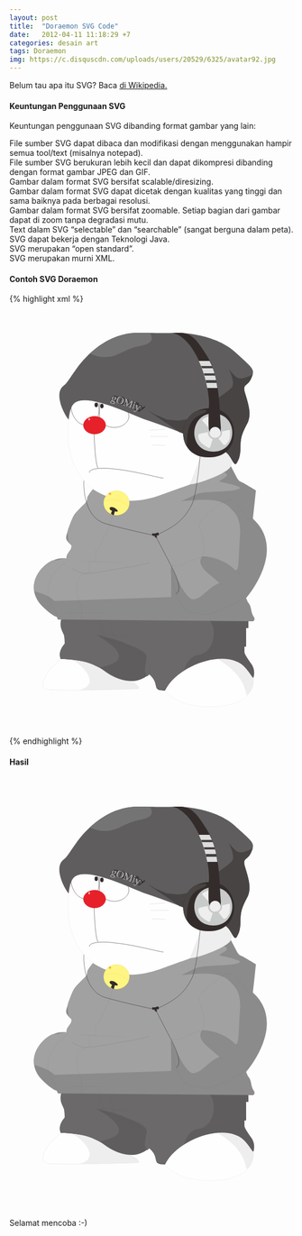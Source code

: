 ```yaml
---
layout: post
title:  "Doraemon SVG Code"
date:   2012-04-11 11:18:29 +7
categories: desain art
tags: Doraemon
img: https://c.disquscdn.com/uploads/users/20529/6325/avatar92.jpg
---
```

<p>
Belum tau apa itu SVG? Baca <a href="https://id.wikipedia.org/wiki/Scalable_Vector_Graphics">di Wikipedia.</a><br />
<h4>Keuntungan Penggunaan SVG</h4>
Keuntungan penggunaan SVG dibanding format gambar yang lain:
<p>
<i class="fa fa-hand-o-right"></i> File sumber SVG dapat dibaca dan modifikasi dengan menggunakan hampir semua tool/text (misalnya notepad).<br />
<i class="fa fa-hand-o-right"></i> File sumber SVG berukuran lebih kecil dan dapat dikompresi dibanding dengan format gambar JPEG dan GIF.<br />
<i class="fa fa-hand-o-right"></i> Gambar dalam format SVG bersifat scalable/diresizing.<br />
<i class="fa fa-hand-o-right"></i> Gambar dalam format SVG dapat dicetak dengan kualitas yang tinggi dan sama baiknya pada berbagai resolusi.<br />
<i class="fa fa-hand-o-right"></i> Gambar dalam format SVG bersifat zoomable. Setiap bagian dari gambar dapat di zoom tanpa degradasi mutu.<br />
<i class="fa fa-hand-o-right"></i> Text dalam SVG “selectable” dan “searchable” (sangat berguna dalam peta).<br />
<i class="fa fa-hand-o-right"></i> SVG dapat bekerja dengan Teknologi Java.<br />
<i class="fa fa-hand-o-right"></i> SVG merupakan “open standard”.<br />
<i class="fa fa-hand-o-right"></i> SVG merupakan murni XML.<br />
</p>
<h4>Contoh SVG Doraemon</h4>
{% highlight xml %}
<?xml version="1.0" encoding="UTF-8"?>
<!DOCTYPE svg PUBLIC "-//W3C//DTD SVG 1.0//EN" "http://www.w3.org/TR/2001/REC-SVG-20010904/DTD/svg10.dtd">
<!-- Creator: Bagus18 (bagus18.github.io -->
<svg xmlns="http://www.w3.org/2000/svg" xml:space="preserve" width="500px" height="768px" version="1.0" style="shape-rendering:geometricPrecision; text-rendering:geometricPrecision; image-rendering:optimizeQuality; fill-rule:evenodd; clip-rule:evenodd"
viewBox="0 0 500 768"
 xmlns:xlink="http://www.w3.org/1999/xlink">
 <defs>
  <font id="FontID0" horiz-adv-x="780" font-variant="normal" style="fill-rule:nonzero" font-style="normal" font-weight="400">
	<font-face 
		font-family="Broadway">
	</font-face>
   <missing-glyph><path d="M0 0z"/></missing-glyph>
   <glyph unicode="O" horiz-adv-x="758"><path d="M380.841 687.005c51.332,0 100.997,-10.8289 148.652,-32.6677 70.3379,-32.3462 124,-82.0107 161.168,-149.174 29.5134,-53.6626 44.3404,-112.167 44.3404,-175.333 0,-50.8298 -11.1705,-99.992 -33.6722,-147.507 -33.4914,-70.9808 -85.6672,-124.985 -156.668,-161.831 -51.995,-27.002 -106.662,-40.483 -163.82,-40.483 -60.5135,0 -117.833,15.3293 -171.837,45.9879 -71.8447,40.3423 -123.177,96.9984 -153.675,170.008 -18.8251,44.5011 -28.328,90.6698 -28.328,138.165 0,59.6697 14.827,116.487 44.3404,170.671 36.4849,66.3198 89.6653,115.984 159.662,148.993 46.4901,21.8387 96.3354,32.8284 149.837,33.1699zm-37.8511 -33.0092l-2.99353 -317.997 2.51135 -264.496 0.482179 -59.509c11.0098,-1.98899 21.5173,-2.99353 31.6832,-2.99353 71.6639,0 135.653,19.8296 192.169,59.6697 51.4927,36.505 88.8215,83.3367 111.825,140.656 16.1731,40.1816 24.33,81.6691 24.33,124.684 0,56.6561 -13.6618,109.495 -40.8245,158.316 -33.5115,60.0113 -80.5039,104.01 -141.178,132.499 -45.3249,21.5173 -93.1611,32.1855 -143.489,32.1855 -11.6728,0 -23.1647,-1.00454 -34.516,-3.01362z"/></glyph>
   <glyph unicode="y" horiz-adv-x="603"><path d="M427.995 289.991c63.6678,97.34 110.339,171.174 140.013,221.34 10.3267,17.1776 16.816,27.3436 19.4881,30.3371 2.51135,2.8328 6.32861,4.33962 11.1705,4.33962 6.50942,0 12.3358,-2.51135 17.4991,-7.33315 5.16334,-4.84189 7.83542,-10.3468 7.83542,-16.6754 0,-4.84189 -2.8328,-10.6682 -8.33769,-17.4991 -46.8317,-63.8285 -105.999,-150.5 -177.824,-259.834l-85.848 -131.494c-29.654,-44.8427 -54.1648,-77.3295 -73.4922,-96.9984 -14.3247,-14.0033 -31.5024,-25.3345 -51.332,-34.0137 -19.8296,-8.81987 -38.8355,-13.1595 -57.1584,-13.1595 -18.0014,0 -32.8485,3.4958 -44.5011,10.5075 -11.6728,6.9916 -17.4991,15.8316 -17.4991,26.6605 0,6.83088 2.65199,12.6572 7.81533,17.4991 5.18343,4.84189 11.512,7.33315 19.0059,7.33315 5.50488,0 16.3338,-3.83734 32.3462,-11.4919 10.3267,-5.00261 19.3274,-7.51396 26.8212,-7.51396 14.6663,0 28.5089,4.50034 41.8291,13.501 13.1796,8.83996 27.5043,23.667 43.1752,44.1797l-57.6606 90.3283c-123.84,192.992 -206.674,317.334 -248.343,373.006l310.162 0c19.5082,-42.6729 42.0099,-85.185 67.5051,-127.838 25.4952,-42.6729 51.1713,-81.0061 77.3295,-115.181z"/></glyph>
   <glyph unicode="g" horiz-adv-x="560"><path d="M436.674 511.833c27.8258,-13.6618 51.1512,-31.6631 69.9964,-54.1648 24.8322,-30.3371 37.3287,-65.1746 37.3287,-104.995 0,-28.1673 -7.17242,-55.0086 -21.4972,-80.5039 -14.3448,-25.3345 -34.3352,-46.671 -60.0113,-63.8285 -47.4947,-32.1654 -104.814,-48.3385 -171.817,-48.3385 -31.0001,0 -59.509,2.8328 -85.5065,8.33769 -25.9975,5.48479 -49.6645,13.8225 -71.1617,24.8322 -15.3293,-10.3468 -23.004,-20.8342 -23.004,-31.5024 0,-12.6773 8.65914,-20.0104 25.8368,-22.341 37.4895,-4.82179 63.3262,-6.32861 77.3295,-4.33962l2.8328 0.50227 146.161 0 7.33315 0.50227c48.8408,2.8328 83.9997,-5.16334 105.497,-24.4907 16.6754,-15.3293 25.0131,-33.3307 25.0131,-53.8434 0,-17.3183 -5.84643,-32.8284 -17.4991,-46.9924 -19.5082,-23.1647 -45.8472,-34.6767 -78.9971,-34.6767 -6.16788,0 -13.8426,0.341544 -23.3455,1.00454 5.16334,7.99614 7.83542,14.3448 7.83542,19.0059 0,10.0052 -9.16141,15.0078 -27.3235,15.0078 -15.6708,0 -48.4992,-3.33507 -98.3445,-10.0052 -34.8375,-4.68116 -63.6678,-7.01169 -86.4909,-7.01169 -35.842,0 -67.0029,7.67469 -93.5026,22.8433 -15.3293,8.83996 -27.3436,20.8342 -36.1635,36.1635 -8.83996,15.1686 -13.1796,31.8238 -13.1796,49.6645 0,20.1712 5.34416,38.494 15.8316,55.3301 10.6682,16.6754 28.3481,34.3352 52.9996,52.8388 -23.1647,14.6663 -40.9853,33.6722 -53.6626,57.3392 -12.838,23.4862 -19.1666,49.1622 -19.1666,76.8273 0,65.6769 33.0092,117.993 99.0075,157.01 49.3229,29.3326 109.334,43.9989 179.994,43.9989 15.5101,0 31.8439,-0.843814 48.68,-2.51135 23.1647,-1.82826 39.82,-2.8328 50.3275,-2.8328 25.656,0 44.3203,11.3312 55.9931,33.9937 6.83088,13.501 14.164,20.352 21.9994,20.352 6.16788,0 11.512,-2.00908 16.1731,-6.00715 4.50034,-4.17889 6.83088,-9.00068 6.83088,-15.0078 0,-11.6527 -6.50942,-23.004 -19.3274,-34.1544 -12.838,-11.1705 -30.4979,-20.5127 -52.9996,-28.0066zm-192.671 -53.5018l0 -206.333c0,-24.6715 1.98899,-40.0008 5.98706,-45.8271 6.50942,-9.50295 20.1712,-14.164 41.0053,-14.164 19.1666,0 32.0047,4.50034 38.3333,13.3202 6.50942,9.00068 9.66368,26.6806 9.66368,52.9996l0 198.999c0,22.1803 -3.15426,37.0073 -9.66368,44.5011 -6.32861,7.51396 -18.9858,11.1705 -37.831,11.1705 -18.8251,0 -31.5024,-3.65653 -37.831,-11.1705 -6.50942,-7.49387 -9.66368,-21.9994 -9.66368,-43.4966z"/></glyph>
   <glyph unicode="M" horiz-adv-x="948"><path d="M732.491 688.994l106.682 -363.503 48.4992 -160.988 43.4966 -146 5.82634 -18.5036 -297.002 0 -93.9848 344.839 -200.506 -302.829 -206.493 286.816c-20.0104,-69.9964 -41.8492,-155.824 -65.5161,-257.484 -8.49841,-39.0164 -14.4855,-62.0002 -18.3228,-69.3334 -3.67662,-7.33315 -11.3312,-11.0098 -22.6624,-11.0098 -14.3448,0 -21.4972,4.84189 -21.4972,14.5056 0,2.8328 4.48025,19.1666 13.6618,49.1622l30.1563 103.99 52.6781 179.511 102.985 350.826 268.011 -385.824 253.988 385.824z"/></glyph>
   <glyph unicode="i" horiz-adv-x="367"><path d="M180.496 705.007c86.3302,0 129.505,-22.5017 129.505,-67.5051 0,-21.8387 -11.3312,-38.8355 -33.9937,-51.1713 -22.8433,-12.1549 -54.6671,-18.3228 -96.014,-18.3228 -81.9906,0 -122.996,23.1647 -122.996,69.4941 0,44.3404 41.1661,66.822 123.498,67.5051zm128.501 -171.997l0 -14.1841 -1.48672 -76.1643 -1.50681 -118.154 -1.50681 -179.511 1.82826 -100.997 0.683088 -43.9989 -250.01 0 1.82826 179.672 1.16527 158.657 -1.48672 83.3367 -2.00908 92.8396 0.50227 18.5036 251.999 0z"/></glyph>
  </font>
  <style type="text/css">
   <![CDATA[
    @font-face { font-family:"Broadway";src:url("#FontID0") format(svg)}
    .str2 {stroke:#332C2B;stroke-width:0.118677}
    .str0 {stroke:#332C2B;stroke-width:0.0514016}
    .str3 {stroke:#332C2B;stroke-width:1.07112;stroke-linecap:round;stroke-linejoin:round}
    .str1 {stroke:#332C2B;stroke-width:0.535937;stroke-linecap:round;stroke-linejoin:round}
    .fil2 {fill:none}
    .fil10 {fill:#332C2B}
    .fil7 {fill:#474443}
    .fil3 {fill:#5F5D5D}
    .fil4 {fill:#6B696A}
    .fil8 {fill:#757475}
    .fil5 {fill:#8B8B8C}
    .fil6 {fill:#A1A1A1}
    .fil14 {fill:#B6B6B7}
    .fil11 {fill:#C9CACA}
    .fil12 {fill:#DCDDDD}
    .fil1 {fill:#EEEEEF}
    .fil0 {fill:#FEFEFE}
    .fil13 {fill:url(#id0)}
    .fil9 {fill:url(#id1)}
    .fnt0 {font-weight:normal;font-size:18.8122px;font-family:'Broadway'}
   ]]>
  </style>
  <radialGradient id="id0" gradientUnits="userSpaceOnUse" gradientTransform="matrix(1.42926 -0 -0 1.42927 -76 -145)" cx="177.984" cy="337.757" r="1.98463" fx="177.984" fy="337.757">
   <stop offset="0" style="stop-opacity:1; stop-color:#F08519"/>
   <stop offset="1" style="stop-opacity:1; stop-color:#FFF582"/>
  </radialGradient>
  <radialGradient id="id1" gradientUnits="userSpaceOnUse" gradientTransform="matrix(0.95267 -0 -0 1.17267 7 -35)" cx="141.192" cy="205.149" r="2.28132" fx="141.192" fy="205.149">
   <stop offset="0" style="stop-opacity:1; stop-color:#FEFEFE"/>
   <stop offset="1" style="stop-opacity:1; stop-color:#E62129"/>
  </radialGradient>
 </defs>
 <g id="Layer_x0020_1">
  <metadata id="CorelCorpID_0Corel-Layer"/>
  <g id="_309329968">
   <path class="fil0" d="M273 684c8,-9 26,-35 62,-50 38,-16 93,0 97,30 0,0 1,0 1,0 0,2 0,3 0,4 0,44 -59,52 -102,46 -41,-5 -58,-30 -58,-30l0 0z"/>
   <g id="_304888128">
    <path id="_1" class="fil1" d="M365 628c35,22 50,38 56,68 8,-7 12,-16 12,-28 0,-1 0,-2 0,-4 0,0 -1,0 -1,0 -3,-22 -35,-37 -67,-36z"/>
   </g>
   <path class="fil2 str0" d="M273 684c8,-9 26,-35 62,-50 38,-16 93,0 97,30 0,0 1,0 1,0 0,2 0,3 0,4 0,44 -59,52 -102,46 -41,-5 -58,-30 -58,-30l0 0z"/>
   <path class="fil1" d="M98 625c0,0 -15,13 -24,22 -8,9 -24,34 -7,38 16,3 135,0 159,-1 9,0 0,-8 -5,-10 -5,-3 -11,-6 -16,-9 0,0 -13,-15 -26,-20 -13,-6 -81,-20 -81,-20l0 0z"/>
   <g id="_304872768">
    <path id="_1_0" class="fil0" d="M98 626c31,11 67,50 26,60l-1 0c-23,0 -43,0 -52,-1 -1,0 -2,0 -3,0 0,0 0,0 -1,0 -17,-4 -1,-29 7,-38 8,-8 21,-19 24,-21z"/>
   </g>
   <path class="fil2 str0" d="M98 625c0,0 -15,13 -24,22 -8,9 -24,34 -7,38 16,3 135,0 159,-1 9,0 0,-8 -5,-10 -5,-3 -11,-6 -16,-9 0,0 -13,-15 -26,-20 -13,-6 -81,-20 -81,-20l0 0z"/>
   <path class="fil3" d="M92 561l-3 -11 335 9 0 17 -4 0 0 33 -3 0 0 9c0,3 2,7 11,20 9,11 6,23 5,26 0,0 0,0 -1,0 -1,-1 -4,-6 -12,-16 -31,-39 -122,-7 -144,39 -26,0 -7,-11 -28,-29 0,0 -12,11 -28,12 -15,1 -35,-5 -53,-19 -8,-6 -22,-13 -37,-16 -19,-4 -39,-4 -39,-4 0,0 -6,-12 7,-27 0,-5 0,-11 -1,-15 -2,-7 -9,-14 -5,-28l0 0z"/>
   <g id="_304794016">
    <path id="_1_1" class="fil4" d="M159 646c76,-13 8,-50 -5,-58 0,0 28,6 44,12 16,7 32,12 40,19 8,7 5,11 5,11l-3 22c0,0 2,4 4,10 3,-2 4,-4 4,-4 14,12 10,20 14,25 4,1 9,2 15,2 6,-13 18,-24 33,-34 4,-13 11,-25 25,-27 37,-5 36,-75 3,-64 -8,2 -19,-1 -31,-4l-218 -6 3 11 0 0c-4,14 3,21 5,28 1,4 1,10 1,15 -10,11 -9,20 -8,24 2,1 3,2 4,3 7,0 21,1 36,4 11,2 21,7 29,11z"/>
   </g>
   <path class="fil2 str0" d="M92 561l-3 -11 335 9 0 17 -4 0 0 33 -3 0 0 9c0,3 2,7 11,20 9,11 6,23 5,26 0,0 0,0 -1,0 -1,-1 -4,-6 -12,-16 -31,-39 -122,-7 -144,39 -26,0 -7,-11 -28,-29 0,0 -12,11 -28,12 -15,1 -35,-5 -53,-19 -8,-6 -22,-13 -37,-16 -19,-4 -39,-4 -39,-4 0,0 -6,-12 7,-27 0,-5 0,-11 -1,-15 -2,-7 -9,-14 -5,-28l0 0z"/>
   <path class="fil5" d="M149 329c0,0 -11,12 -11,18 -1,6 -4,8 -4,8 0,0 -16,15 -20,22 -4,7 -10,25 -10,25 -3,12 -8,15 6,27 0,0 1,6 -3,10 -3,4 -5,8 -5,8l-1 6c-34,-8 -85,46 -40,87 17,16 23,16 23,16l2 5 345 3c5,0 4,-6 3,-7 -7,-10 -3,-18 -11,-27l-3 -7c0,0 74,-85 12,-141 0,0 4,-36 5,-48 1,-3 0,-2 -1,-3 -5,-3 -15,-9 -22,-13 -5,-2 -7,-3 -10,-8l-11 -21c-54,28 -138,47 -172,54 0,0 -33,3 -49,-3 -16,-6 -23,-11 -23,-11l0 0z"/>
   <g id="_304793344">
    <path id="_1_2" class="fil6" d="M379 299c17,6 -1,11 -7,17 0,0 41,8 37,12 -11,8 -60,4 -76,10 -3,1 -28,13 -28,13 26,-2 68,-9 87,12 8,9 20,17 17,52 -3,42 -1,65 -10,57 -21,-21 -57,-25 -58,-22 -2,5 -3,9 -1,13 4,10 10,13 33,33 -22,9 -30,27 -46,29 -16,1 -37,-55 -40,-58 0,1 -1,7 0,13l0 41 -207 7c0,0 -7,-7 -17,-11 -10,-4 -15,-5 -19,-7 -3,-23 13,-45 32,-54 9,0 15,-1 20,-4 2,0 3,0 5,1l1 -6c0,0 2,-4 5,-8 4,-4 3,-10 3,-10 -2,-2 -4,-4 -5,-5 -1,-5 -1,-11 -2,-17 0,-1 1,-3 1,-5 0,0 6,-18 10,-25 4,-7 20,-22 20,-22 0,0 3,-2 4,-8 0,-6 11,-18 11,-18l0 0c0,0 7,5 23,11 16,6 49,3 49,3 30,-6 98,-22 151,-44l7 0 0 0z"/>
   </g>
   <path class="fil2 str0" d="M149 329c0,0 -11,12 -11,18 -1,6 -4,8 -4,8 0,0 -16,15 -20,22 -4,7 -10,25 -10,25 -3,12 -8,15 6,27 0,0 1,6 -3,10 -3,4 -5,8 -5,8l-1 6c-34,-8 -85,46 -40,87 17,16 23,16 23,16l2 5 345 3c5,0 4,-6 3,-7 -7,-10 -3,-18 -11,-27l-3 -7c0,0 74,-85 12,-141 0,0 4,-36 5,-48 1,-3 0,-2 -1,-3 -5,-3 -15,-9 -22,-13 -5,-2 -7,-3 -10,-8l-11 -21c-54,28 -138,47 -172,54 0,0 -33,3 -49,-3 -16,-6 -23,-11 -23,-11l0 0z"/>
   <path class="fil0 str0" d="M112 177c-19,55 -7,136 53,162 25,11 57,19 109,-1 53,-20 63,-18 69,-38 6,-21 14,-55 14,-55l-28 -24 -53 -24 -78 -25 -53 -7 -33 12 0 0z"/>
   <path class="fil1 str0" d="M393 289c-5,12 -58,32 -72,32 -1,0 31,-74 26,-89 15,33 59,20 46,57z"/>
   <g>
    <path class="fil2 str1" d="M136 161c16,0 22,9 23,25 1,16 -7,30 -23,30 -16,0 -27,-19 -27,-35 0,-15 11,-20 27,-20z"/>
   </g>
   <g>
    <path class="fil2 str1" d="M186 181c14,0 26,9 26,19 0,11 -12,20 -26,20 -14,0 -26,-9 -26,-20 0,-5 -2,-25 3,-28 5,-3 16,9 23,9z"/>
   </g>
   <path class="fil3" d="M105 206c-10,-12 -26,-47 -9,-60 7,-5 11,-14 25,-33 15,-20 53,-62 109,-61 56,1 70,0 70,0 0,0 63,1 99,33 35,32 37,31 30,48 -7,16 -17,8 -10,29 6,20 10,34 4,49 -7,14 -13,23 -13,42 0,14 -2,22 -5,27 -1,2 -2,5 -4,5 -5,-1 -9,-18 -20,-23 0,0 -53,-23 -77,-33 -24,-10 -46,-17 -66,-24 -24,-9 -91,-42 -118,-31 -10,4 -13,15 -15,32z"/>
   <g>
    <path id="_1_3" class="fil7" d="M432 126c-10,5 -22,10 -29,5 -11,-10 -14,-15 -14,-15 0,0 11,21 7,31 -4,7 -23,18 -30,25l-22 23 -20 9 -24 4 -21 -2c0,0 -15,-7 -19,-8 -3,-2 -16,-9 -16,-9l56 38c1,1 2,2 4,2 24,10 77,33 77,33 11,5 15,22 20,23 2,0 3,-3 4,-5 3,-5 5,-13 5,-27 0,-19 6,-28 13,-42 6,-15 2,-29 -4,-49 -7,-21 3,-13 10,-29 1,-3 2,-5 3,-7z"/>
    <path class="fil8" d="M249 52c4,6 10,18 -15,23 -33,6 -40,20 -63,20 -11,1 -21,-3 -28,-6 20,-18 49,-37 87,-37 7,0 13,0 19,0z"/>
   </g>
   <path class="fil2 str0" d="M105 206c-10,-12 -26,-47 -9,-60 7,-5 11,-14 25,-33 15,-20 53,-62 109,-61 56,1 70,0 70,0 0,0 63,1 99,33 35,32 37,31 30,48 -7,16 -17,8 -10,29 6,20 10,34 4,49 -7,14 -13,23 -13,42 0,14 -2,22 -5,27 -1,2 -2,5 -4,5 -5,-1 -9,-18 -20,-23 0,0 -53,-23 -77,-33 -24,-10 -46,-17 -66,-24 -24,-9 -91,-42 -118,-31 -10,4 -13,15 -15,32z"/>
   <g>
    <path class="fil2 str1" d="M150 223c0,0 1,59 7,69"/>
   </g>
   <g>
    <path class="fil2 str1" d="M142 300c-2,-6 18,-10 46,-6 33,3 79,16 85,16"/>
   </g>
   <ellipse class="fil9 str0" cx="151" cy="216" rx="20" ry="16"/>
   <ellipse class="fil10" cx="154" cy="180" rx="3" ry="4"/>
   <ellipse class="fil10" cx="164" cy="182" rx="3" ry="4"/>
   <path class="fil10" d="M355 186c57,-1 60,88 0,87 -62,3 -62,-87 0,-87z"/>
   <g>
    <path id="_1_4" class="fil7" d="M349 192c-3,4 -15,5 -24,16 -10,12 -10,35 -10,44 0,1 0,1 -1,1 -11,-20 -6,-48 15,-61 3,-1 25,-6 20,0l0 0z"/>
   </g>
   <path class="fil2 str0" d="M355 186c57,-1 60,88 0,87 -62,3 -62,-87 0,-87z"/>
   <path class="fil11 str0" d="M360 195c47,-1 47,68 2,68 -46,0 -44,-66 -2,-68z"/>
   <path class="fil1 str0" d="M369 219c-6,-1 -9,-4 -16,1l-11 -12c-2,-3 12,-8 15,-9 5,-1 18,-1 16,6l-4 14 0 0z"/>
   <path class="fil10" d="M290 52c44,12 67,97 64,132 -1,22 -1,33 0,40 6,23 23,17 21,-6 -3,-41 -2,-90 -25,-126 -16,-25 -26,-40 -47,-40l-13 0 0 0z"/>
   <g>
    <path class="fil12" d="M351 150l18 0c-2,-17 -6,-33 -14,-48l-19 0c7,15 12,32 15,48z"/>
    <path class="fil7" d="M349 141l19 0c0,-2 -1,-3 -1,-5l-19 0c1,2 1,3 1,5z"/>
    <path class="fil7" d="M346 128l19 0c0,-1 -1,-3 -1,-4l-19 0c0,1 1,3 1,4z"/>
    <path class="fil7" d="M342 115l19 0c0,-1 -1,-3 -2,-4l-19 0c1,1 1,3 2,4z"/>
   </g>
   <path class="fil2" d="M290 52c44,12 67,97 64,132 -1,22 -1,33 0,40 6,23 23,17 21,-6 -3,-41 -2,-90 -25,-126 -16,-25 -26,-40 -47,-40l-13 0 0 0z"/>
   <circle class="fil1 str0" cx="365" cy="229" r="10"/>
   <path class="fil1 str0" d="M352 228c1,5 1,9 9,13l-5 15c-1,3 -13,-6 -15,-8 -4,-4 -10,-15 -3,-17l14 -3 0 0z"/>
   <path class="fil1 str0" d="M371 240c3,-4 7,-5 6,-13l13 -3c3,0 1,14 1,16 -2,5 -8,15 -12,10l-8 -10z"/>
   <g>
    <line class="fil2 str2" x1="248" y1="225" x2="276" y2= "223" />
    <line class="fil2 str2" x1="250" y1="236" x2="282" y2= "236" />
    <line class="fil2 str2" x1="276" y1="252" x2="253" y2= "251" />
   </g>
   <ellipse class="fil13 str0" cx="190" cy="354" rx="23" ry="22"/>
   <path class="fil2 str0" d="M168 352c20,-8 28,-4 44,9"/>
   <path class="fil10" d="M180 373l2 -5c-6,-2 -6,-9 3,-6 6,3 12,9 2,7l-2 7 -5 -3 0 0z"/>
   <path class="fil2 str0" d="M182 374c5,3 -21,56 -25,64 0,1 -6,-1 -5,2 3,9 1,18 1,18l-11 0 0 19 -8 3c-29,9 -7,55 -6,60l0 21"/>
   <path class="fil2 str0" d="M454 415c0,0 -42,-48 -54,-63 -14,-18 -65,35 -64,41 5,18 13,35 7,54 -1,4 -9,14 3,25 11,11 33,29 33,29"/>
   <path class="fil2 str2" d="M110 470c0,0 11,6 20,9 8,3 65,-9 81,-11 15,-2 37,-8 37,-8"/>
   <line class="fil2 str0" x1="124" y1="457" x2="201" y2= "460" />
   <path class="fil2 str0" d="M101 453c0,0 7,2 -6,10 -14,8 -34,37 -24,63 3,8 11,20 11,20l2 10"/>
   <path class="fil10" d="M259 408c4,-1 5,-3 6,1 1,3 -1,2 -4,3 1,2 1,4 0,4 -1,0 -3,-1 -4,-4 -3,1 -3,0 -4,-2 -1,-3 4,-1 6,-2l0 0z"/>
   <g>
    <g>
     <path class="fil2 str1" d="M132 315c0,0 -4,64 39,76 43,12 88,21 88,21l25 48c3,6 27,47 12,55"/>
    </g>
    <g>
     <path class="fil2 str1" d="M339 264c0,0 -6,73 -15,92 -14,29 -33,41 -61,54"/>
    </g>
   </g>
   <path class="fil2 str0" d="M409 481c0,0 -36,-41 -75,-29 -33,9 -20,14 -45,14m0 0c-2,-1 2,-3 2,-2 -13,0 7,81 30,84 23,2 25,7 38,2 29,-11 52,-19 70,-43"/>
   <line class="fil2 str0" x1="100" y1="549" x2="167" y2= "549" />
   <line class="fil2 str0" x1="177" y1="564" x2="188" y2= "599" />
   <line class="fil2 str0" x1="158" y1="560" x2="167" y2= "590" />
   <path class="fil2 str0" d="M213 592c0,0 -58,-7 -51,-2 14,11 101,28 86,68"/>
   <g>
    <path class="fil2 str3" d="M190 166c1,1 1,1 1,2 0,0 0,1 0,2 0,0 0,1 -1,1 0,0 -1,1 -1,1 -1,0 -3,0 -4,-1 0,0 -1,0 -1,0 -1,0 -1,-1 -1,-1 -1,0 -1,0 -1,0 0,1 0,1 0,1 1,0 1,0 2,0l0 0 2 1 1 0c0,1 1,1 1,2 0,0 0,0 0,1 0,0 0,0 0,0 -1,1 -1,1 -2,1 0,-1 0,-1 0,-1 0,0 0,0 0,0 0,0 0,0 0,0 -1,0 -1,-1 -2,-1 -1,0 -1,0 -2,0 -1,0 -1,-1 -1,-1 -1,-1 -1,-1 -1,-1 0,0 0,-1 0,-1 0,0 1,-1 1,-1 0,0 1,0 1,-1 0,0 0,0 0,-1 -1,-1 0,-1 0,-1 0,-1 1,-2 3,-2 1,-1 2,-1 3,0 0,0 1,0 1,0 0,0 1,1 1,1 0,0 1,0 1,-1 0,0 0,0 1,0 0,0 0,0 0,0 0,0 0,1 0,1 0,0 0,0 -1,0 0,0 0,0 -1,0l0 0zm-4 0l-1 4c0,0 0,0 0,0 0,1 0,1 0,1 1,0 1,0 1,0 0,0 1,-1 1,-1l1 -3c0,-1 0,-1 0,-1 0,0 0,-1 -1,-1 0,0 0,0 0,0 0,0 -1,1 -1,1l0 0z"/>
   </g>
   <g>
    <path id="_1_5" class="fil2 str3" d="M200 166c1,1 2,1 3,2 1,1 1,2 1,3 1,2 1,3 0,4 0,1 -1,2 -1,2 -1,1 -3,2 -4,2 -1,0 -2,0 -3,0 -2,0 -2,-1 -3,-2 -1,-1 -2,-3 -2,-4 0,-1 0,-2 1,-3 0,-1 1,-2 2,-2 0,-1 2,-2 3,-2 1,0 2,0 3,0l0 0zm-1 1l-2 5 -2 5 0 1c0,0 0,0 1,0 1,1 2,1 3,0 2,0 3,0 3,-1 1,-1 1,-2 2,-2 0,-1 0,-2 0,-4 0,-1 -1,-2 -2,-3 0,0 -1,-1 -2,-1 0,0 -1,0 -1,0l0 0z"/>
   </g>
   <g>
    <path id="_2" class="fil2 str3" d="M220 173l-1 7 0 3 0 3 0 1 -5 -2 0 -7 -5 4 -2 -6c-1,1 -2,2 -3,4 0,1 0,1 -1,1 0,0 0,0 0,0 0,0 0,0 0,0 0,0 0,0 0,-1l1 -2 3 -2 3 -6 3 9 7 -6z"/>
   </g>
   <g>
    <path id="_3" class="fil2 str3" d="M227 176c1,0 2,1 2,2 0,0 -1,0 -1,0 -1,0 -1,0 -2,0 -1,0 -2,-1 -2,-2 1,-1 1,-1 3,0l0 0zm1 3l0 1 -1 1 0 2 -2 3 0 2 0 1 -5 -2 1 -3 2 -3 0 -1 1 -2 0 0 4 1 0 0z"/>
   </g>
   <g>
    <path id="_4" class="fil2 str3" d="M235 187c2,-2 3,-3 4,-3 0,-1 1,-1 1,-1 0,0 0,0 0,0 0,0 0,0 0,0 0,1 0,1 0,1 0,0 0,0 0,0 -1,1 -3,2 -5,4l-2 1c-1,1 -2,1 -2,2 -1,0 -1,0 -1,0 -1,0 -1,0 -1,0 -1,0 -1,0 -1,-1 0,0 0,0 0,0 0,0 0,0 0,0 0,0 0,0 0,0 0,0 1,0 1,0 0,0 0,0 0,0 0,0 1,0 1,0 0,0 1,0 1,0l0 -2c-1,-4 -2,-7 -2,-8l5 2c0,1 0,1 1,2 0,1 0,2 0,3l0 0z"/>
   </g>
   <g>
    <g transform="matrix(0.941367 0.337375 -0.337375 0.941367 73.281 -273.227)">
     <text x="250" y="384" id="_4_6" class="fil14 fnt0">gOMiy</text>
    </g>
   </g>
  </g>
 </g>
</svg>
{% endhighlight %}
<h4>Hasil</h4>
<?xml version="1.0" encoding="UTF-8"?>
<!-- Creator: Bagus18 (bagus18.github.io -->
<svg xmlns="http://www.w3.org/2000/svg" xml:space="preserve" width="500px" height="768px" version="1.0" style="shape-rendering:geometricPrecision; text-rendering:geometricPrecision; image-rendering:optimizeQuality; fill-rule:evenodd; clip-rule:evenodd"
viewBox="0 0 500 768"
 xmlns:xlink="http://www.w3.org/1999/xlink">
 <defs>
  <font id="FontID0" horiz-adv-x="780" font-variant="normal" style="fill-rule:nonzero" font-style="normal" font-weight="400">
	<font-face 
		font-family="Broadway">
	</font-face>
   <missing-glyph><path d="M0 0z"/></missing-glyph>
   <glyph unicode="O" horiz-adv-x="758"><path d="M380.841 687.005c51.332,0 100.997,-10.8289 148.652,-32.6677 70.3379,-32.3462 124,-82.0107 161.168,-149.174 29.5134,-53.6626 44.3404,-112.167 44.3404,-175.333 0,-50.8298 -11.1705,-99.992 -33.6722,-147.507 -33.4914,-70.9808 -85.6672,-124.985 -156.668,-161.831 -51.995,-27.002 -106.662,-40.483 -163.82,-40.483 -60.5135,0 -117.833,15.3293 -171.837,45.9879 -71.8447,40.3423 -123.177,96.9984 -153.675,170.008 -18.8251,44.5011 -28.328,90.6698 -28.328,138.165 0,59.6697 14.827,116.487 44.3404,170.671 36.4849,66.3198 89.6653,115.984 159.662,148.993 46.4901,21.8387 96.3354,32.8284 149.837,33.1699zm-37.8511 -33.0092l-2.99353 -317.997 2.51135 -264.496 0.482179 -59.509c11.0098,-1.98899 21.5173,-2.99353 31.6832,-2.99353 71.6639,0 135.653,19.8296 192.169,59.6697 51.4927,36.505 88.8215,83.3367 111.825,140.656 16.1731,40.1816 24.33,81.6691 24.33,124.684 0,56.6561 -13.6618,109.495 -40.8245,158.316 -33.5115,60.0113 -80.5039,104.01 -141.178,132.499 -45.3249,21.5173 -93.1611,32.1855 -143.489,32.1855 -11.6728,0 -23.1647,-1.00454 -34.516,-3.01362z"/></glyph>
   <glyph unicode="y" horiz-adv-x="603"><path d="M427.995 289.991c63.6678,97.34 110.339,171.174 140.013,221.34 10.3267,17.1776 16.816,27.3436 19.4881,30.3371 2.51135,2.8328 6.32861,4.33962 11.1705,4.33962 6.50942,0 12.3358,-2.51135 17.4991,-7.33315 5.16334,-4.84189 7.83542,-10.3468 7.83542,-16.6754 0,-4.84189 -2.8328,-10.6682 -8.33769,-17.4991 -46.8317,-63.8285 -105.999,-150.5 -177.824,-259.834l-85.848 -131.494c-29.654,-44.8427 -54.1648,-77.3295 -73.4922,-96.9984 -14.3247,-14.0033 -31.5024,-25.3345 -51.332,-34.0137 -19.8296,-8.81987 -38.8355,-13.1595 -57.1584,-13.1595 -18.0014,0 -32.8485,3.4958 -44.5011,10.5075 -11.6728,6.9916 -17.4991,15.8316 -17.4991,26.6605 0,6.83088 2.65199,12.6572 7.81533,17.4991 5.18343,4.84189 11.512,7.33315 19.0059,7.33315 5.50488,0 16.3338,-3.83734 32.3462,-11.4919 10.3267,-5.00261 19.3274,-7.51396 26.8212,-7.51396 14.6663,0 28.5089,4.50034 41.8291,13.501 13.1796,8.83996 27.5043,23.667 43.1752,44.1797l-57.6606 90.3283c-123.84,192.992 -206.674,317.334 -248.343,373.006l310.162 0c19.5082,-42.6729 42.0099,-85.185 67.5051,-127.838 25.4952,-42.6729 51.1713,-81.0061 77.3295,-115.181z"/></glyph>
   <glyph unicode="g" horiz-adv-x="560"><path d="M436.674 511.833c27.8258,-13.6618 51.1512,-31.6631 69.9964,-54.1648 24.8322,-30.3371 37.3287,-65.1746 37.3287,-104.995 0,-28.1673 -7.17242,-55.0086 -21.4972,-80.5039 -14.3448,-25.3345 -34.3352,-46.671 -60.0113,-63.8285 -47.4947,-32.1654 -104.814,-48.3385 -171.817,-48.3385 -31.0001,0 -59.509,2.8328 -85.5065,8.33769 -25.9975,5.48479 -49.6645,13.8225 -71.1617,24.8322 -15.3293,-10.3468 -23.004,-20.8342 -23.004,-31.5024 0,-12.6773 8.65914,-20.0104 25.8368,-22.341 37.4895,-4.82179 63.3262,-6.32861 77.3295,-4.33962l2.8328 0.50227 146.161 0 7.33315 0.50227c48.8408,2.8328 83.9997,-5.16334 105.497,-24.4907 16.6754,-15.3293 25.0131,-33.3307 25.0131,-53.8434 0,-17.3183 -5.84643,-32.8284 -17.4991,-46.9924 -19.5082,-23.1647 -45.8472,-34.6767 -78.9971,-34.6767 -6.16788,0 -13.8426,0.341544 -23.3455,1.00454 5.16334,7.99614 7.83542,14.3448 7.83542,19.0059 0,10.0052 -9.16141,15.0078 -27.3235,15.0078 -15.6708,0 -48.4992,-3.33507 -98.3445,-10.0052 -34.8375,-4.68116 -63.6678,-7.01169 -86.4909,-7.01169 -35.842,0 -67.0029,7.67469 -93.5026,22.8433 -15.3293,8.83996 -27.3436,20.8342 -36.1635,36.1635 -8.83996,15.1686 -13.1796,31.8238 -13.1796,49.6645 0,20.1712 5.34416,38.494 15.8316,55.3301 10.6682,16.6754 28.3481,34.3352 52.9996,52.8388 -23.1647,14.6663 -40.9853,33.6722 -53.6626,57.3392 -12.838,23.4862 -19.1666,49.1622 -19.1666,76.8273 0,65.6769 33.0092,117.993 99.0075,157.01 49.3229,29.3326 109.334,43.9989 179.994,43.9989 15.5101,0 31.8439,-0.843814 48.68,-2.51135 23.1647,-1.82826 39.82,-2.8328 50.3275,-2.8328 25.656,0 44.3203,11.3312 55.9931,33.9937 6.83088,13.501 14.164,20.352 21.9994,20.352 6.16788,0 11.512,-2.00908 16.1731,-6.00715 4.50034,-4.17889 6.83088,-9.00068 6.83088,-15.0078 0,-11.6527 -6.50942,-23.004 -19.3274,-34.1544 -12.838,-11.1705 -30.4979,-20.5127 -52.9996,-28.0066zm-192.671 -53.5018l0 -206.333c0,-24.6715 1.98899,-40.0008 5.98706,-45.8271 6.50942,-9.50295 20.1712,-14.164 41.0053,-14.164 19.1666,0 32.0047,4.50034 38.3333,13.3202 6.50942,9.00068 9.66368,26.6806 9.66368,52.9996l0 198.999c0,22.1803 -3.15426,37.0073 -9.66368,44.5011 -6.32861,7.51396 -18.9858,11.1705 -37.831,11.1705 -18.8251,0 -31.5024,-3.65653 -37.831,-11.1705 -6.50942,-7.49387 -9.66368,-21.9994 -9.66368,-43.4966z"/></glyph>
   <glyph unicode="M" horiz-adv-x="948"><path d="M732.491 688.994l106.682 -363.503 48.4992 -160.988 43.4966 -146 5.82634 -18.5036 -297.002 0 -93.9848 344.839 -200.506 -302.829 -206.493 286.816c-20.0104,-69.9964 -41.8492,-155.824 -65.5161,-257.484 -8.49841,-39.0164 -14.4855,-62.0002 -18.3228,-69.3334 -3.67662,-7.33315 -11.3312,-11.0098 -22.6624,-11.0098 -14.3448,0 -21.4972,4.84189 -21.4972,14.5056 0,2.8328 4.48025,19.1666 13.6618,49.1622l30.1563 103.99 52.6781 179.511 102.985 350.826 268.011 -385.824 253.988 385.824z"/></glyph>
   <glyph unicode="i" horiz-adv-x="367"><path d="M180.496 705.007c86.3302,0 129.505,-22.5017 129.505,-67.5051 0,-21.8387 -11.3312,-38.8355 -33.9937,-51.1713 -22.8433,-12.1549 -54.6671,-18.3228 -96.014,-18.3228 -81.9906,0 -122.996,23.1647 -122.996,69.4941 0,44.3404 41.1661,66.822 123.498,67.5051zm128.501 -171.997l0 -14.1841 -1.48672 -76.1643 -1.50681 -118.154 -1.50681 -179.511 1.82826 -100.997 0.683088 -43.9989 -250.01 0 1.82826 179.672 1.16527 158.657 -1.48672 83.3367 -2.00908 92.8396 0.50227 18.5036 251.999 0z"/></glyph>
  </font>
  <style type="text/css">
   <![CDATA[
    @font-face { font-family:"Broadway";src:url("#FontID0") format(svg)}
    .str2 {stroke:#332C2B;stroke-width:0.118677}
    .str0 {stroke:#332C2B;stroke-width:0.0514016}
    .str3 {stroke:#332C2B;stroke-width:1.07112;stroke-linecap:round;stroke-linejoin:round}
    .str1 {stroke:#332C2B;stroke-width:0.535937;stroke-linecap:round;stroke-linejoin:round}
    .fil2 {fill:none}
    .fil10 {fill:#332C2B}
    .fil7 {fill:#474443}
    .fil3 {fill:#5F5D5D}
    .fil4 {fill:#6B696A}
    .fil8 {fill:#757475}
    .fil5 {fill:#8B8B8C}
    .fil6 {fill:#A1A1A1}
    .fil14 {fill:#B6B6B7}
    .fil11 {fill:#C9CACA}
    .fil12 {fill:#DCDDDD}
    .fil1 {fill:#EEEEEF}
    .fil0 {fill:#FEFEFE}
    .fil13 {fill:url(#id0)}
    .fil9 {fill:url(#id1)}
    .fnt0 {font-weight:normal;font-size:18.8122px;font-family:'Broadway'}
   ]]>
  </style>
  <radialGradient id="id0" gradientUnits="userSpaceOnUse" gradientTransform="matrix(1.42926 -0 -0 1.42927 -76 -145)" cx="177.984" cy="337.757" r="1.98463" fx="177.984" fy="337.757">
   <stop offset="0" style="stop-opacity:1; stop-color:#F08519"/>
   <stop offset="1" style="stop-opacity:1; stop-color:#FFF582"/>
  </radialGradient>
  <radialGradient id="id1" gradientUnits="userSpaceOnUse" gradientTransform="matrix(0.95267 -0 -0 1.17267 7 -35)" cx="141.192" cy="205.149" r="2.28132" fx="141.192" fy="205.149">
   <stop offset="0" style="stop-opacity:1; stop-color:#FEFEFE"/>
   <stop offset="1" style="stop-opacity:1; stop-color:#E62129"/>
  </radialGradient>
 </defs>
 <g id="Layer_x0020_1">
  <metadata id="CorelCorpID_0Corel-Layer"/>
  <g id="_309329968">
   <path class="fil0" d="M273 684c8,-9 26,-35 62,-50 38,-16 93,0 97,30 0,0 1,0 1,0 0,2 0,3 0,4 0,44 -59,52 -102,46 -41,-5 -58,-30 -58,-30l0 0z"/>
   <g id="_304888128">
    <path id="_1" class="fil1" d="M365 628c35,22 50,38 56,68 8,-7 12,-16 12,-28 0,-1 0,-2 0,-4 0,0 -1,0 -1,0 -3,-22 -35,-37 -67,-36z"/>
   </g>
   <path class="fil2 str0" d="M273 684c8,-9 26,-35 62,-50 38,-16 93,0 97,30 0,0 1,0 1,0 0,2 0,3 0,4 0,44 -59,52 -102,46 -41,-5 -58,-30 -58,-30l0 0z"/>
   <path class="fil1" d="M98 625c0,0 -15,13 -24,22 -8,9 -24,34 -7,38 16,3 135,0 159,-1 9,0 0,-8 -5,-10 -5,-3 -11,-6 -16,-9 0,0 -13,-15 -26,-20 -13,-6 -81,-20 -81,-20l0 0z"/>
   <g id="_304872768">
    <path id="_1_0" class="fil0" d="M98 626c31,11 67,50 26,60l-1 0c-23,0 -43,0 -52,-1 -1,0 -2,0 -3,0 0,0 0,0 -1,0 -17,-4 -1,-29 7,-38 8,-8 21,-19 24,-21z"/>
   </g>
   <path class="fil2 str0" d="M98 625c0,0 -15,13 -24,22 -8,9 -24,34 -7,38 16,3 135,0 159,-1 9,0 0,-8 -5,-10 -5,-3 -11,-6 -16,-9 0,0 -13,-15 -26,-20 -13,-6 -81,-20 -81,-20l0 0z"/>
   <path class="fil3" d="M92 561l-3 -11 335 9 0 17 -4 0 0 33 -3 0 0 9c0,3 2,7 11,20 9,11 6,23 5,26 0,0 0,0 -1,0 -1,-1 -4,-6 -12,-16 -31,-39 -122,-7 -144,39 -26,0 -7,-11 -28,-29 0,0 -12,11 -28,12 -15,1 -35,-5 -53,-19 -8,-6 -22,-13 -37,-16 -19,-4 -39,-4 -39,-4 0,0 -6,-12 7,-27 0,-5 0,-11 -1,-15 -2,-7 -9,-14 -5,-28l0 0z"/>
   <g id="_304794016">
    <path id="_1_1" class="fil4" d="M159 646c76,-13 8,-50 -5,-58 0,0 28,6 44,12 16,7 32,12 40,19 8,7 5,11 5,11l-3 22c0,0 2,4 4,10 3,-2 4,-4 4,-4 14,12 10,20 14,25 4,1 9,2 15,2 6,-13 18,-24 33,-34 4,-13 11,-25 25,-27 37,-5 36,-75 3,-64 -8,2 -19,-1 -31,-4l-218 -6 3 11 0 0c-4,14 3,21 5,28 1,4 1,10 1,15 -10,11 -9,20 -8,24 2,1 3,2 4,3 7,0 21,1 36,4 11,2 21,7 29,11z"/>
   </g>
   <path class="fil2 str0" d="M92 561l-3 -11 335 9 0 17 -4 0 0 33 -3 0 0 9c0,3 2,7 11,20 9,11 6,23 5,26 0,0 0,0 -1,0 -1,-1 -4,-6 -12,-16 -31,-39 -122,-7 -144,39 -26,0 -7,-11 -28,-29 0,0 -12,11 -28,12 -15,1 -35,-5 -53,-19 -8,-6 -22,-13 -37,-16 -19,-4 -39,-4 -39,-4 0,0 -6,-12 7,-27 0,-5 0,-11 -1,-15 -2,-7 -9,-14 -5,-28l0 0z"/>
   <path class="fil5" d="M149 329c0,0 -11,12 -11,18 -1,6 -4,8 -4,8 0,0 -16,15 -20,22 -4,7 -10,25 -10,25 -3,12 -8,15 6,27 0,0 1,6 -3,10 -3,4 -5,8 -5,8l-1 6c-34,-8 -85,46 -40,87 17,16 23,16 23,16l2 5 345 3c5,0 4,-6 3,-7 -7,-10 -3,-18 -11,-27l-3 -7c0,0 74,-85 12,-141 0,0 4,-36 5,-48 1,-3 0,-2 -1,-3 -5,-3 -15,-9 -22,-13 -5,-2 -7,-3 -10,-8l-11 -21c-54,28 -138,47 -172,54 0,0 -33,3 -49,-3 -16,-6 -23,-11 -23,-11l0 0z"/>
   <g id="_304793344">
    <path id="_1_2" class="fil6" d="M379 299c17,6 -1,11 -7,17 0,0 41,8 37,12 -11,8 -60,4 -76,10 -3,1 -28,13 -28,13 26,-2 68,-9 87,12 8,9 20,17 17,52 -3,42 -1,65 -10,57 -21,-21 -57,-25 -58,-22 -2,5 -3,9 -1,13 4,10 10,13 33,33 -22,9 -30,27 -46,29 -16,1 -37,-55 -40,-58 0,1 -1,7 0,13l0 41 -207 7c0,0 -7,-7 -17,-11 -10,-4 -15,-5 -19,-7 -3,-23 13,-45 32,-54 9,0 15,-1 20,-4 2,0 3,0 5,1l1 -6c0,0 2,-4 5,-8 4,-4 3,-10 3,-10 -2,-2 -4,-4 -5,-5 -1,-5 -1,-11 -2,-17 0,-1 1,-3 1,-5 0,0 6,-18 10,-25 4,-7 20,-22 20,-22 0,0 3,-2 4,-8 0,-6 11,-18 11,-18l0 0c0,0 7,5 23,11 16,6 49,3 49,3 30,-6 98,-22 151,-44l7 0 0 0z"/>
   </g>
   <path class="fil2 str0" d="M149 329c0,0 -11,12 -11,18 -1,6 -4,8 -4,8 0,0 -16,15 -20,22 -4,7 -10,25 -10,25 -3,12 -8,15 6,27 0,0 1,6 -3,10 -3,4 -5,8 -5,8l-1 6c-34,-8 -85,46 -40,87 17,16 23,16 23,16l2 5 345 3c5,0 4,-6 3,-7 -7,-10 -3,-18 -11,-27l-3 -7c0,0 74,-85 12,-141 0,0 4,-36 5,-48 1,-3 0,-2 -1,-3 -5,-3 -15,-9 -22,-13 -5,-2 -7,-3 -10,-8l-11 -21c-54,28 -138,47 -172,54 0,0 -33,3 -49,-3 -16,-6 -23,-11 -23,-11l0 0z"/>
   <path class="fil0 str0" d="M112 177c-19,55 -7,136 53,162 25,11 57,19 109,-1 53,-20 63,-18 69,-38 6,-21 14,-55 14,-55l-28 -24 -53 -24 -78 -25 -53 -7 -33 12 0 0z"/>
   <path class="fil1 str0" d="M393 289c-5,12 -58,32 -72,32 -1,0 31,-74 26,-89 15,33 59,20 46,57z"/>
   <g>
    <path class="fil2 str1" d="M136 161c16,0 22,9 23,25 1,16 -7,30 -23,30 -16,0 -27,-19 -27,-35 0,-15 11,-20 27,-20z"/>
   </g>
   <g>
    <path class="fil2 str1" d="M186 181c14,0 26,9 26,19 0,11 -12,20 -26,20 -14,0 -26,-9 -26,-20 0,-5 -2,-25 3,-28 5,-3 16,9 23,9z"/>
   </g>
   <path class="fil3" d="M105 206c-10,-12 -26,-47 -9,-60 7,-5 11,-14 25,-33 15,-20 53,-62 109,-61 56,1 70,0 70,0 0,0 63,1 99,33 35,32 37,31 30,48 -7,16 -17,8 -10,29 6,20 10,34 4,49 -7,14 -13,23 -13,42 0,14 -2,22 -5,27 -1,2 -2,5 -4,5 -5,-1 -9,-18 -20,-23 0,0 -53,-23 -77,-33 -24,-10 -46,-17 -66,-24 -24,-9 -91,-42 -118,-31 -10,4 -13,15 -15,32z"/>
   <g>
    <path id="_1_3" class="fil7" d="M432 126c-10,5 -22,10 -29,5 -11,-10 -14,-15 -14,-15 0,0 11,21 7,31 -4,7 -23,18 -30,25l-22 23 -20 9 -24 4 -21 -2c0,0 -15,-7 -19,-8 -3,-2 -16,-9 -16,-9l56 38c1,1 2,2 4,2 24,10 77,33 77,33 11,5 15,22 20,23 2,0 3,-3 4,-5 3,-5 5,-13 5,-27 0,-19 6,-28 13,-42 6,-15 2,-29 -4,-49 -7,-21 3,-13 10,-29 1,-3 2,-5 3,-7z"/>
    <path class="fil8" d="M249 52c4,6 10,18 -15,23 -33,6 -40,20 -63,20 -11,1 -21,-3 -28,-6 20,-18 49,-37 87,-37 7,0 13,0 19,0z"/>
   </g>
   <path class="fil2 str0" d="M105 206c-10,-12 -26,-47 -9,-60 7,-5 11,-14 25,-33 15,-20 53,-62 109,-61 56,1 70,0 70,0 0,0 63,1 99,33 35,32 37,31 30,48 -7,16 -17,8 -10,29 6,20 10,34 4,49 -7,14 -13,23 -13,42 0,14 -2,22 -5,27 -1,2 -2,5 -4,5 -5,-1 -9,-18 -20,-23 0,0 -53,-23 -77,-33 -24,-10 -46,-17 -66,-24 -24,-9 -91,-42 -118,-31 -10,4 -13,15 -15,32z"/>
   <g>
    <path class="fil2 str1" d="M150 223c0,0 1,59 7,69"/>
   </g>
   <g>
    <path class="fil2 str1" d="M142 300c-2,-6 18,-10 46,-6 33,3 79,16 85,16"/>
   </g>
   <ellipse class="fil9 str0" cx="151" cy="216" rx="20" ry="16"/>
   <ellipse class="fil10" cx="154" cy="180" rx="3" ry="4"/>
   <ellipse class="fil10" cx="164" cy="182" rx="3" ry="4"/>
   <path class="fil10" d="M355 186c57,-1 60,88 0,87 -62,3 -62,-87 0,-87z"/>
   <g>
    <path id="_1_4" class="fil7" d="M349 192c-3,4 -15,5 -24,16 -10,12 -10,35 -10,44 0,1 0,1 -1,1 -11,-20 -6,-48 15,-61 3,-1 25,-6 20,0l0 0z"/>
   </g>
   <path class="fil2 str0" d="M355 186c57,-1 60,88 0,87 -62,3 -62,-87 0,-87z"/>
   <path class="fil11 str0" d="M360 195c47,-1 47,68 2,68 -46,0 -44,-66 -2,-68z"/>
   <path class="fil1 str0" d="M369 219c-6,-1 -9,-4 -16,1l-11 -12c-2,-3 12,-8 15,-9 5,-1 18,-1 16,6l-4 14 0 0z"/>
   <path class="fil10" d="M290 52c44,12 67,97 64,132 -1,22 -1,33 0,40 6,23 23,17 21,-6 -3,-41 -2,-90 -25,-126 -16,-25 -26,-40 -47,-40l-13 0 0 0z"/>
   <g>
    <path class="fil12" d="M351 150l18 0c-2,-17 -6,-33 -14,-48l-19 0c7,15 12,32 15,48z"/>
    <path class="fil7" d="M349 141l19 0c0,-2 -1,-3 -1,-5l-19 0c1,2 1,3 1,5z"/>
    <path class="fil7" d="M346 128l19 0c0,-1 -1,-3 -1,-4l-19 0c0,1 1,3 1,4z"/>
    <path class="fil7" d="M342 115l19 0c0,-1 -1,-3 -2,-4l-19 0c1,1 1,3 2,4z"/>
   </g>
   <path class="fil2" d="M290 52c44,12 67,97 64,132 -1,22 -1,33 0,40 6,23 23,17 21,-6 -3,-41 -2,-90 -25,-126 -16,-25 -26,-40 -47,-40l-13 0 0 0z"/>
   <circle class="fil1 str0" cx="365" cy="229" r="10"/>
   <path class="fil1 str0" d="M352 228c1,5 1,9 9,13l-5 15c-1,3 -13,-6 -15,-8 -4,-4 -10,-15 -3,-17l14 -3 0 0z"/>
   <path class="fil1 str0" d="M371 240c3,-4 7,-5 6,-13l13 -3c3,0 1,14 1,16 -2,5 -8,15 -12,10l-8 -10z"/>
   <g>
    <line class="fil2 str2" x1="248" y1="225" x2="276" y2= "223" />
    <line class="fil2 str2" x1="250" y1="236" x2="282" y2= "236" />
    <line class="fil2 str2" x1="276" y1="252" x2="253" y2= "251" />
   </g>
   <ellipse class="fil13 str0" cx="190" cy="354" rx="23" ry="22"/>
   <path class="fil2 str0" d="M168 352c20,-8 28,-4 44,9"/>
   <path class="fil10" d="M180 373l2 -5c-6,-2 -6,-9 3,-6 6,3 12,9 2,7l-2 7 -5 -3 0 0z"/>
   <path class="fil2 str0" d="M182 374c5,3 -21,56 -25,64 0,1 -6,-1 -5,2 3,9 1,18 1,18l-11 0 0 19 -8 3c-29,9 -7,55 -6,60l0 21"/>
   <path class="fil2 str0" d="M454 415c0,0 -42,-48 -54,-63 -14,-18 -65,35 -64,41 5,18 13,35 7,54 -1,4 -9,14 3,25 11,11 33,29 33,29"/>
   <path class="fil2 str2" d="M110 470c0,0 11,6 20,9 8,3 65,-9 81,-11 15,-2 37,-8 37,-8"/>
   <line class="fil2 str0" x1="124" y1="457" x2="201" y2= "460" />
   <path class="fil2 str0" d="M101 453c0,0 7,2 -6,10 -14,8 -34,37 -24,63 3,8 11,20 11,20l2 10"/>
   <path class="fil10" d="M259 408c4,-1 5,-3 6,1 1,3 -1,2 -4,3 1,2 1,4 0,4 -1,0 -3,-1 -4,-4 -3,1 -3,0 -4,-2 -1,-3 4,-1 6,-2l0 0z"/>
   <g>
    <g>
     <path class="fil2 str1" d="M132 315c0,0 -4,64 39,76 43,12 88,21 88,21l25 48c3,6 27,47 12,55"/>
    </g>
    <g>
     <path class="fil2 str1" d="M339 264c0,0 -6,73 -15,92 -14,29 -33,41 -61,54"/>
    </g>
   </g>
   <path class="fil2 str0" d="M409 481c0,0 -36,-41 -75,-29 -33,9 -20,14 -45,14m0 0c-2,-1 2,-3 2,-2 -13,0 7,81 30,84 23,2 25,7 38,2 29,-11 52,-19 70,-43"/>
   <line class="fil2 str0" x1="100" y1="549" x2="167" y2= "549" />
   <line class="fil2 str0" x1="177" y1="564" x2="188" y2= "599" />
   <line class="fil2 str0" x1="158" y1="560" x2="167" y2= "590" />
   <path class="fil2 str0" d="M213 592c0,0 -58,-7 -51,-2 14,11 101,28 86,68"/>
   <g>
    <path class="fil2 str3" d="M190 166c1,1 1,1 1,2 0,0 0,1 0,2 0,0 0,1 -1,1 0,0 -1,1 -1,1 -1,0 -3,0 -4,-1 0,0 -1,0 -1,0 -1,0 -1,-1 -1,-1 -1,0 -1,0 -1,0 0,1 0,1 0,1 1,0 1,0 2,0l0 0 2 1 1 0c0,1 1,1 1,2 0,0 0,0 0,1 0,0 0,0 0,0 -1,1 -1,1 -2,1 0,-1 0,-1 0,-1 0,0 0,0 0,0 0,0 0,0 0,0 -1,0 -1,-1 -2,-1 -1,0 -1,0 -2,0 -1,0 -1,-1 -1,-1 -1,-1 -1,-1 -1,-1 0,0 0,-1 0,-1 0,0 1,-1 1,-1 0,0 1,0 1,-1 0,0 0,0 0,-1 -1,-1 0,-1 0,-1 0,-1 1,-2 3,-2 1,-1 2,-1 3,0 0,0 1,0 1,0 0,0 1,1 1,1 0,0 1,0 1,-1 0,0 0,0 1,0 0,0 0,0 0,0 0,0 0,1 0,1 0,0 0,0 -1,0 0,0 0,0 -1,0l0 0zm-4 0l-1 4c0,0 0,0 0,0 0,1 0,1 0,1 1,0 1,0 1,0 0,0 1,-1 1,-1l1 -3c0,-1 0,-1 0,-1 0,0 0,-1 -1,-1 0,0 0,0 0,0 0,0 -1,1 -1,1l0 0z"/>
   </g>
   <g>
    <path id="_1_5" class="fil2 str3" d="M200 166c1,1 2,1 3,2 1,1 1,2 1,3 1,2 1,3 0,4 0,1 -1,2 -1,2 -1,1 -3,2 -4,2 -1,0 -2,0 -3,0 -2,0 -2,-1 -3,-2 -1,-1 -2,-3 -2,-4 0,-1 0,-2 1,-3 0,-1 1,-2 2,-2 0,-1 2,-2 3,-2 1,0 2,0 3,0l0 0zm-1 1l-2 5 -2 5 0 1c0,0 0,0 1,0 1,1 2,1 3,0 2,0 3,0 3,-1 1,-1 1,-2 2,-2 0,-1 0,-2 0,-4 0,-1 -1,-2 -2,-3 0,0 -1,-1 -2,-1 0,0 -1,0 -1,0l0 0z"/>
   </g>
   <g>
    <path id="_2" class="fil2 str3" d="M220 173l-1 7 0 3 0 3 0 1 -5 -2 0 -7 -5 4 -2 -6c-1,1 -2,2 -3,4 0,1 0,1 -1,1 0,0 0,0 0,0 0,0 0,0 0,0 0,0 0,0 0,-1l1 -2 3 -2 3 -6 3 9 7 -6z"/>
   </g>
   <g>
    <path id="_3" class="fil2 str3" d="M227 176c1,0 2,1 2,2 0,0 -1,0 -1,0 -1,0 -1,0 -2,0 -1,0 -2,-1 -2,-2 1,-1 1,-1 3,0l0 0zm1 3l0 1 -1 1 0 2 -2 3 0 2 0 1 -5 -2 1 -3 2 -3 0 -1 1 -2 0 0 4 1 0 0z"/>
   </g>
   <g>
    <path id="_4" class="fil2 str3" d="M235 187c2,-2 3,-3 4,-3 0,-1 1,-1 1,-1 0,0 0,0 0,0 0,0 0,0 0,0 0,1 0,1 0,1 0,0 0,0 0,0 -1,1 -3,2 -5,4l-2 1c-1,1 -2,1 -2,2 -1,0 -1,0 -1,0 -1,0 -1,0 -1,0 -1,0 -1,0 -1,-1 0,0 0,0 0,0 0,0 0,0 0,0 0,0 0,0 0,0 0,0 1,0 1,0 0,0 0,0 0,0 0,0 1,0 1,0 0,0 1,0 1,0l0 -2c-1,-4 -2,-7 -2,-8l5 2c0,1 0,1 1,2 0,1 0,2 0,3l0 0z"/>
   </g>
   <g>
    <g transform="matrix(0.941367 0.337375 -0.337375 0.941367 73.281 -273.227)">
     <text x="250" y="384" id="_4_6" class="fil14 fnt0">gOMiy</text>
    </g>
   </g>
  </g>
 </g>
</svg>

<p>Selamat mencoba :-)</p>